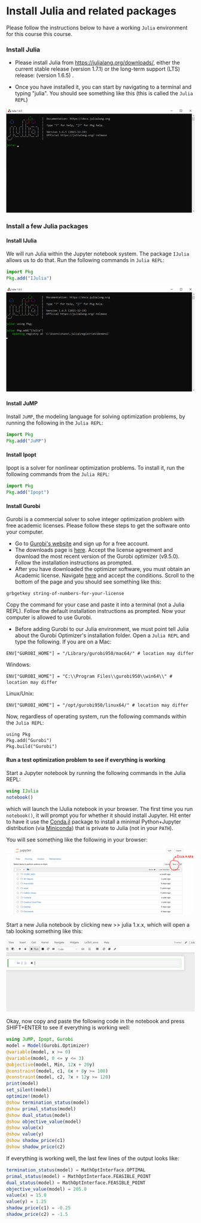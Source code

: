 # Install Julia and related packages

Please follow the instructions below to have a working `Julia` environment for this course this course. 

### Install Julia

* Please install Julia from https://julialang.org/downloads/, either the current stable release (version 1.7.1) or the long-term support (LTS) release: (version 1.6.5) .

* Once you have installed it, you can start by navigating to a terminal and typing "julia". You should see something like this (this is called the `Julia REPL`)

![image-20220203095227328](install_Julia_etc.assets/image-20220203095227328.png)

### Install a few Julia packages

#### Install IJulia

We will run Julia within the Jupyter notebook system. The package `IJulia` allows us to do that. Run the following commands in `Julia REPL`:

```julia 
import Pkg
Pkg.add("IJulia")
```

![image-20220203095442831](install_Julia_etc.assets/image-20220203095442831.png)

#### Install JuMP

Install `JuMP`, the modeling language for solving optimization problems, by running the following in the `Julia REPL`:

```julia 
import Pkg
Pkg.add("JuMP")
```

#### Install Ipopt

Ipopt is a solver for nonlinear optimization problems. To install it, run the following commands from the `Julia REPL`:

```julia 
import Pkg
Pkg.add("Ipopt")
```

#### Install Gurobi

Gurobi is a commercial solver to solve integer optimization problem with free academic licenses. Please follow these steps to get the software onto your computer.

* Go to [Gurobi's website](https://www.gurobi.com/) and sign up for a free account.
* The downloads page is [here](https://www.gurobi.com/downloads/gurobi-optimizer-eula/). Accept the license agreement and download the most recent version of the Gurobi optimizer (v9.5.0). Follow the installation instructions as prompted.
* After you have downloaded the optimizer software, you must obtain an Academic license.  Navigate [here](https://www.gurobi.com/downloads/end-user-license-agreement-academic/) and accept the conditions. Scroll to the bottom of the page and you should see something like this:
```
grbgetkey string-of-numbers-for-your-license
```
Copy the command for your case and paste it into a terminal (not a Julia REPL). Follow the default installation instructions as prompted. Now your computer is allowed to use Gurobi.
*  Before adding Gurobi to our Julia environment, we must point tell Julia about the Gurobi Optimizer's installation folder. Open a `Julia REPL` and type the following. If you are on a Mac:
```
ENV["GUROBI_HOME"] = "/Library/gurobi950/mac64/" # location may differ
```
Windows:
```
ENV["GUROBI_HOME"] = "C:\\Program Files\\gurobi950\\win64\\" # location may differ
```
Linux/Unix:
```
ENV["GUROBI_HOME"] = "/opt/gurobi950/linux64/" # location may differ
```
Now, regardless of operating system, run the following commands within the `Julia REPL`:
```
using Pkg
Pkg.add("Gurobi")
Pkg.build("Gurobi")
```
#### Run a test optimization problem to see if everything is working

Start a Jupyter notebook by running the following commands in the Julia REPL:

```julia 
using IJulia
notebook()
```

which will launch the IJulia notebook in your browser. The first time you run `notebook()`, it will prompt you for whether it should install Jupyter. Hit enter to have it use the [Conda.jl](https://github.com/Luthaf/Conda.jl) package to install a minimal Python+Jupyter distribution (via [Miniconda](http://conda.pydata.org/docs/install/quick.html)) that is private to Julia (not in your `PATH`). 

You will see something like the following in your browser:

![image-20220203100726463](install_Julia_etc.assets/image-20220203100726463.png)

Start a new Julia notebook by clicking new >> julia 1.x.x, which will open a tab looking something like this:

![image-20220203101249633](install_Julia_etc.assets/image-20220203101249633.png)

Okay, now copy and paste the following code in the notebook and press SHIFT+ENTER to see if everything is working well:

 ```julia 
 using JuMP, Ipopt, Gurobi
 model = Model(Gurobi.Optimizer)
 @variable(model, x >= 0)
 @variable(model, 0 <= y <= 3)
 @objective(model, Min, 12x + 20y)
 @constraint(model, c1, 6x + 8y >= 100)
 @constraint(model, c2, 7x + 12y >= 120)
 print(model)
 set_silent(model)
 optimize!(model)
 @show termination_status(model)
 @show primal_status(model)
 @show dual_status(model)
 @show objective_value(model)
 @show value(x)
 @show value(y)
 @show shadow_price(c1)
 @show shadow_price(c2)
 ```

If everything is working well, the last few lines of the output looks like:

```julia 
termination_status(model) = MathOptInterface.OPTIMAL
primal_status(model) = MathOptInterface.FEASIBLE_POINT
dual_status(model) = MathOptInterface.FEASIBLE_POINT
objective_value(model) = 205.0
value(x) = 15.0
value(y) = 1.25
shadow_price(c1) = -0.25
shadow_price(c2) = -1.5
```





